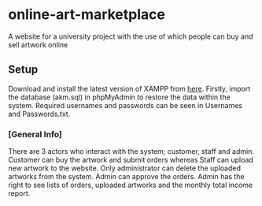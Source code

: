 # online-art-marketplace
A website for a university project with the use of which people can buy and sell artwork online

## Setup
Download and install the latest version of XAMPP from [here](https://www.apachefriends.org/). Firstly, import the database (akm.sql) in phpMyAdmin to restore the data within the system. Required usernames and passwords can be seen in Usernames and Passwords.txt.

### [General Info]
There are 3 actors who interact with the system; customer, staff and admin. Customer can buy the artwork and submit orders whereas Staff can upload new artwork to the website. Only administrator can delete the uploaded artworks from the system. Admin can approve the orders. Admin has the right to see lists of orders, uploaded artworks and the monthly total income report.
